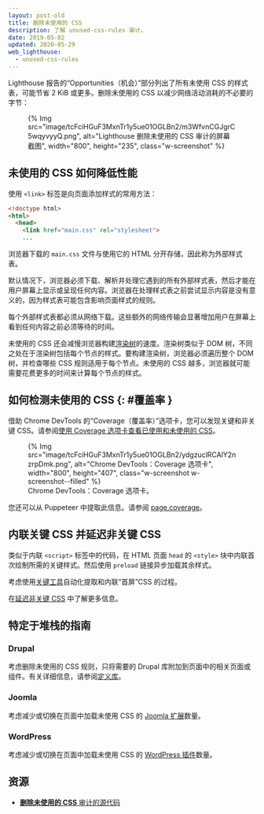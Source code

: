 ```yaml
---
layout: post-old
title: 删除未使用的 CSS
description: 了解 unused-css-rules 审计。
date: 2019-05-02
updated: 2020-05-29
web_lighthouse:
  - unused-css-rules
---
```


Lighthouse 报告的“Opportunities（机会）”部分列出了所有未使用 CSS 的样式表，可能节省 2 KiB 或更多。删除未使用的 CSS 以减少网络活动消耗的不必要的字节：

<figure class="w-figure">{% Img src="image/tcFciHGuF3MxnTr1y5ue01OGLBn2/m3WfvnCGJgrC5wqyvyyQ.png", alt="Lighthouse 删除未使用的 CSS 审计的屏幕截图", width="800", height="235", class="w-screenshot" %}</figure>

## 未使用的 CSS 如何降低性能

使用 `<link>` 标签是向页面添加样式的常用方法：

```html
<!doctype html>
<html>
  <head>
    <link href="main.css" rel="stylesheet">
    ...
```

浏览器下载的 `main.css` 文件与使用它的 HTML 分开存储，因此称为外部样式表。

默认情况下，浏览器必须下载、解析并处理它遇到的所有外部样式表，然后才能在用户屏幕上显示或呈现任何内容。浏览器在处理样式表之前尝试显示内容是没有意义的，因为样式表可能包含影响页面样式的规则。

每个外部样式表都必须从网络下载。这些额外的网络传输会显著增加用户在屏幕上看到任何内容之前必须等待的时间。

未使用的 CSS 还会减慢浏览器构建[渲染树](https://developers.google.com/web/fundamentals/performance/critical-rendering-path/render-tree-construction)的速度。渲染树类似于 DOM 树，不同之处在于渲染树包括每个节点的样式。要构建渲染树，浏览器必须遍历整个 DOM 树，并检查哪些 CSS 规则适用于每个节点。未使用的 CSS 越多，浏览器就可能需要花费更多的时间来计算每个节点的样式。

## 如何检测未使用的 CSS {: #覆盖率 }

借助 Chrome DevTools 的“Coverage（覆盖率）”选项卡，您可以发现关键和非关键 CSS。请参阅[使用 Coverage 选项卡查看已使用和未使用的 CSS](https://developers.google.com/web/tools/chrome-devtools/css/reference#coverage)。

<figure class="w-figure">{% Img src="image/tcFciHGuF3MxnTr1y5ue01OGLBn2/ydgzuclRCAlY2nzrpDmk.png", alt="Chrome DevTools：Coverage 选项卡", width="800", height="407", class="w-screenshot w-screenshot--filled" %} <figcaption class="w-figcaption"> Chrome DevTools：Coverage 选项卡。</figcaption></figure>

您还可以从 Puppeteer 中提取此信息。请参阅 [page.coverage](https://github.com/GoogleChrome/puppeteer/blob/master/docs/api.md#pagecoverage)。

## 内联关键 CSS 并延迟非关键 CSS

类似于内联 `<script>` 标签中的代码，在 HTML 页面 `head` 的 `<style>` 块中内联首次绘制所需的关键样式。然后使用 `preload` 链接异步加载其余样式。

考虑使用[关键工具](https://github.com/addyosmani/critical/blob/master/README.md)自动化提取和内联“首屏”CSS 的过程。

在[延迟非关键 CSS](/defer-non-critical-css) 中了解更多信息。

## 特定于堆栈的指南

### Drupal

考虑删除未使用的 CSS 规则，只将需要的 Drupal 库附加到页面中的相关页面或组件。有关详细信息，请参阅[定义库](https://www.drupal.org/docs/8/creating-custom-modules/adding-stylesheets-css-and-javascript-js-to-a-drupal-8-module#library)。

### Joomla

考虑减少或切换在页面中加载未使用 CSS 的 [Joomla 扩展](https://extensions.joomla.org/)数量。

### WordPress

考虑减少或切换在页面中加载未使用 CSS 的 [WordPress 插件](https://wordpress.org/plugins/)数量。

## 资源

- [**删除未使用的 CSS** 审计的源代码](https://github.com/GoogleChrome/lighthouse/blob/master/lighthouse-core/audits/byte-efficiency/unused-css-rules.js)
